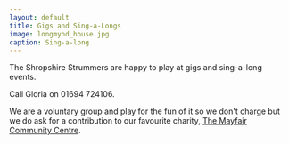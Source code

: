 ```yaml
---
layout: default
title: Gigs and Sing-a-Longs
image: longmynd_house.jpg
caption: Sing-a-long
---
```

The Shropshire Strummers are happy to play at gigs and sing-a-long events.  

Call Gloria on 01694 724106.

We are a voluntary group and play for the fun of it so we don't charge but we do ask for a contribution to our favourite charity, [The Mayfair Community Centre](http://www.mayfaircentre.org.uk/).